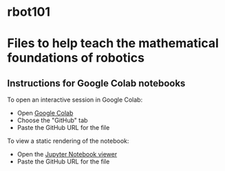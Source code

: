 # rbot101

# Files to help teach the mathematical foundations of robotics
 
## Instructions for Google Colab notebooks

To open an interactive session in Google Colab:
* Open [Google Colab](https://research.google.com/colaboratory/)
* Choose the "GitHub" tab
* Paste the GitHub URL for the file

To view a static rendering of the notebook:
* Open the [Jupyter Notebook viewer](https://nbviewer.jupyter.org/) 
* Paste the GitHub URL for the file
